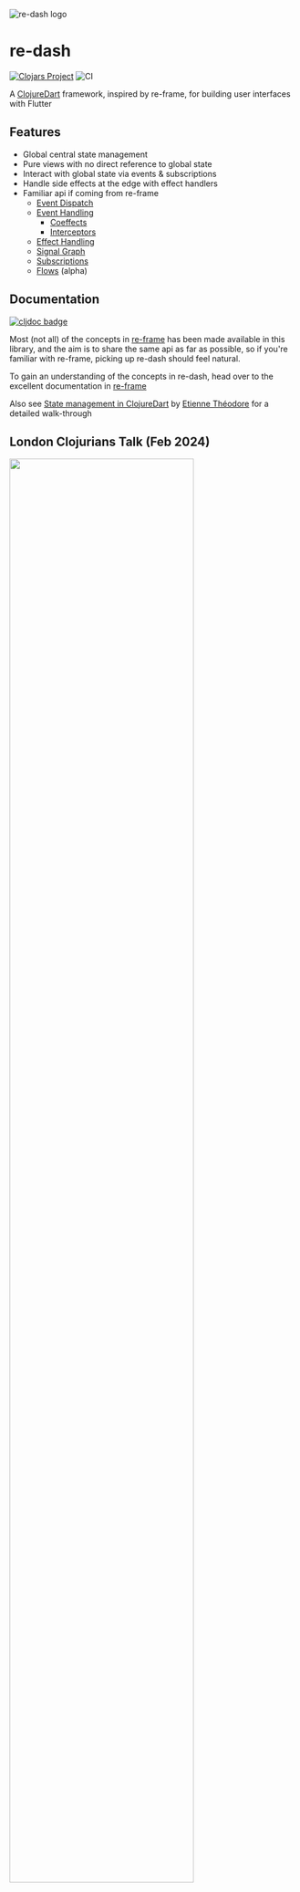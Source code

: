 ![re-dash logo](doc/images/re-dash.png)

# re-dash

[![Clojars Project](https://img.shields.io/clojars/v/net.clojars.htihospitality/re-dash.svg)](https://clojars.org/net.clojars.htihospitality/re-dash)
![CI](https://github.com/htihospitality/re-dash/workflows/CI/badge.svg)

A [ClojureDart](https://github.com/Tensegritics/ClojureDart) framework, inspired by re-frame, for building user interfaces with Flutter

## Features

* Global central state management
* Pure views with no direct reference to global state
* Interact with global state via events & subscriptions
* Handle side effects at the edge with effect handlers
* Familiar api if coming from re-frame
  * [Event Dispatch](https://day8.github.io/re-frame/a-loop/#1st-domino-event-dispatch)
  * [Event Handling](https://day8.github.io/re-frame/a-loop/#2nd-domino-event-handling)
    * [Coeffects](https://day8.github.io/re-frame/Coeffects/)
    * [Interceptors](https://day8.github.io/re-frame/Interceptors/)
  * [Effect Handling](https://day8.github.io/re-frame/a-loop/#3rd-domino-effect-handling)
  * [Signal Graph](https://day8.github.io/re-frame/a-loop/#domino-4-query)
  * [Subscriptions](https://day8.github.io/re-frame/a-loop/#domino-5-view)
  * [Flows](/doc/03-flows.md) (alpha)

## Documentation

[![cljdoc badge](https://cljdoc.org/badge/net.clojars.htihospitality/re-dash)](https://cljdoc.org/d/net.clojars.htihospitality/re-dash)

Most (not all) of the concepts in [re-frame](http://day8.github.io/re-frame/re-frame/) has been made available in this library, and the aim is to share the same api as far as possible, so if you're familiar with re-frame, picking up re-dash should feel natural.

To gain an understanding of the concepts in re-dash, head over to the excellent documentation in [re-frame](http://day8.github.io/re-frame/re-frame/)

Also see [State management in ClojureDart](https://www.etiennetheodore.com/state-management-in-clojuredart) by [Etienne Théodore](https://github.com/Kiruel) for a detailed walk-through

## London Clojurians Talk (Feb 2024)

[<img src="https://img.youtube.com/vi/4A7oK0UJe9w/maxresdefault.jpg" width="80%">](https://www.youtube.com/watch?v=4A7oK0UJe9w "London Clojurians Talk Feb 2024")

## Configuration

[![Clojars Project](https://img.shields.io/clojars/v/net.clojars.htihospitality/re-dash.svg)](https://clojars.org/net.clojars.htihospitality/re-dash)

Follow the [ClojureDart Quickstart](https://github.com/Tensegritics/ClojureDart/blob/main/doc/flutter-quick-start.md) guide to get your app up and running

Then, add the `re-dash` dependency

### deps.edn

#### from clojars

```edn
:deps {net.clojars.htihospitality/re-dash {:mvn/version "1.2.1"}}
```

#### from a commit

```edn
:deps {hti/re-dash
       {:git/url "https://github.com/htihospitality/re-dash.git"
        :sha "find the latest sha on github"}}
```

## Samples

In the `samples` folder of this repository:

| Demo | App | Description |
| ----------- | ------ | ------------ |
| [Launch](https://htihospitality.github.io/re-dash/counter/build/web/) | `counter` | Shows an example of an incrementing counter when clicked. An event is dispatched, counter incremented in app-db, and logging to console as an effect. |
| [Launch](https://htihospitality.github.io/re-dash/fetch/build/web/) | `fetch` | Shows an example of data fetching from an HTTP endpoint, using effects. A spinner indicates that an HTTP request is in flight. |
| [Launch](https://htihospitality.github.io/re-dash/signals/build/web/) | `signals` | Same as the counter sample, but showing various subscription signals: single, vector & map. This demonstrates the subscription signal graph in action. |
| [Launch](https://htihospitality.github.io/re-dash/coeffects/build/web/) | `coeffects` | Shows an example of injecting coeffects into an event handler. The current time is injected as a coeffect, incremented, and logged to the console as an effect. |
| [Launch](https://htihospitality.github.io/re-dash/local_storage/build/web/) | `local_storage` | Shows an example of how to initialize shared_preferences and inject values into event handlers using coeffects. |
| [Launch](https://htihospitality.github.io/re-dash/flow/build/web/) | `flow` | (alpha) Shows an example of using [Flows](/doc/03-flows.md) to calculate a derived result of some calculation, in addition to Flow life-cycle controls. |
| [Launch](https://htihospitality.github.io/re-dash/event_queue/build/web/) | `event_queue` | Shows an example of ordered event execution during longer processing events & effects. Logged to console. |
| [Launch](https://htihospitality.github.io/re-dash/drift/build/web/) | `drift` | Shows an example of how to use Drift as the app state back-end database instead of the default path based Map Atom. |
| N/A | `rxdb` | Shows an example of how to use RxDB as the app state back-end database instead of the default path based Map Atom (NOTE - RxDB for Flutter is [not yet production ready](https://github.com/pubkey/rxdb/tree/master/examples/flutter)) and also does not support the Web platform. |


## Quickstart

What follows is an example of the [six dominoes](http://day8.github.io/re-frame/a-loop/#six-dominoes) principle implemented with `re-dash`

The full working example is available under `samples/counter`

### 1st Domino - Event Dispatch

```clojure
(ns acme.view
  (:require ["package:flutter/material.dart" :as m]
            [acme.model :as model]
            [hti.re-dash :as rd]))

...

(m/IconButton
 .icon (m/Icon (m/Icons.add_circle_outline))
 .onPressed #(rd/dispatch [::model/count]))    ;; <== This

...
```
[More info](http://day8.github.io/re-frame/dominoes-30k/#domino-1-event-dispatch)

### 2nd Domino - Event Handling

Both `reg-event-db` and `reg-event-fx` are supported

```clojure
(ns acme.model
  (:require [hti.re-dash :as rd]))

...

(rd/reg-event-fx
   ::count
   (fn [{:keys [db]} _]
     (let [current-count ((fnil inc 0) (:current-count db))]
       {:db (assoc db :current-count current-count)
        ::log-count current-count})))

...

```
[More info](http://day8.github.io/re-frame/dominoes-30k/#domino-2-event-handling)

### 3rd Domino - Effect Handling


```clojure
(ns acme.model
  (:require [hti.re-dash :as rd]))

...

(rd/reg-fx
   ::log-count
   (fn [current-count]
     (println (str "The current-count is " current-count))))

...

```
Built-in effects: `:db` `:fx` `:dispatch` `dispatch-later` `:deregister-event-handler`

Tip: Need to fetch some data? Do it here then dispatch a new event passing the response.

[More info](http://day8.github.io/re-frame/dominoes-30k/#domino-3-effect-handling)

### 4th Domino - Query

Subscribe to derived state, internally using ClojureDart Cells (see the [Cheatsheet](https://github.com/Tensegritics/ClojureDart/blob/main/doc/ClojureDart%20Cheatsheet.pdf))

```clojure
(ns acme.view
  (:require ["package:flutter/material.dart" :as m]
            [acme.model :as model]
            [hti.re-dash :as rd]))

...

(f/widget
 :watch [current-count (rd/subscribe [::model/get-count])]  ;; <== This
 (m/Text (str current-count)))
...
```

This example assumes a subscription called `get-count` has been pre-registered in the model.

- See `samples/counter` for a full example of registering the subscription.
- See `samples/signals` for more examples of registering subscriptions using extractors and/or signals.
- Also see [re-frame subscriptions](https://day8.github.io/re-frame/subscriptions/) for a more detailed description.
- Note that the re-frame shorthand [syntactic sugar](https://day8.github.io/re-frame/subscriptions/#syntactic-sugar) is also supported.

[More Info](http://day8.github.io/re-frame/dominoes-30k/#domino-4-query)

### 5th Domino - View

Pure. No reference to global state.


```clojure
(ns acme.view
  (:require ["package:flutter/material.dart" :as m]
            [cljd.flutter :as f]
            [acme.model :as model]
            [hti.re-dash :as rd]))

(def counter
  (m/Column
   .mainAxisAlignment m/MainAxisAlignment.center
   .children
   [(f/widget
     :watch [current-count (rd/subscribe [::model/get-count])]
     (m/Text (str current-count)))
    (m/IconButton
     .icon (m/Icon (m/Icons.add_circle_outline))
     .onPressed #(rd/dispatch [::model/count]))
    (m/Text "Click me to count!")]))

```
[More info](http://day8.github.io/re-frame/dominoes-30k/#domino-5-view)

Note, this is a contrived example to illustrate usage of this library. Best practice for when state remains local to the widget (for example key presses in a text field) should be handled in a local atom for example:

```clojure
(ns acme.view
  (:require ["package:flutter/material.dart" :as m]
            [cljd.flutter :as f]
            [acme.model :as model]
            [hti.re-dash :as rd]))

(def counter
  (f/widget
   :watch [current-count (atom 0)]
   (m/Column
    .mainAxisAlignment m/MainAxisAlignment.center
    .children
    [(m/Text (str current-count))
     (m/IconButton
      .icon (m/Icon (m/Icons.add_circle_outline))
      .onPressed #(swap! current-count inc))
     (m/Text "Click me to count!")])))
```

### 6th Domino - Canvas

Done.

[More info](http://day8.github.io/re-frame/dominoes-30k/#domino-6-dom)

## Registering events, effects & subscriptions

Unfortunately, due to the Dart compiler's tree shaking of `unused` code, it incorrectly removes events, effects & subscriptions if declared at the root of a ClojureDart name space. To work around this, we need to wrap all the registrations inside a function callable from `main` so the Dart compiler sees there is a reference to the code

```clojure
(ns acme.main
  (:require ["package:flutter/material.dart" :as m]
            [cljd.flutter :as f]
            [acme.view :as view]
            [acme.model :as model]))

(defn main []
  (model/register!)                     ;; <== This
  (f/run
    (m/MaterialApp
     .title "Welcome to Flutter"
     .theme (m/ThemeData .primarySwatch m.Colors/blue))
    .home
    (m/Scaffold
     .appBar (m/AppBar
              .title (m/Text "ClojureDart with a splash of re-dash")))
    .body
    m/Center
    view/counter))
```

and in the model

```clojure
(ns acme.model
  (:require [hti.re-dash :as rd]))

(defn register!                         ;; <== This
  []

  (rd/reg-sub
   ::get-count
   (fn [db _]
     (:current-count db)))

  (rd/reg-fx
   ::log-count
   (fn [current-count]
     (println (str "The current-count is " current-count)))))
```

This does come with a drawback, as whenever we make a change in the `model` name space, _hot reload_ does not pick up the changes, so a _hot restart_ is needed instead. Note this only affect our `model` name space, _hot reload_ works fine in our _view_. Maybe there is a way to keep our event registrations from being tree shaken, if so, we'd love to hear it!

## Debugging

To debug our event handlers, we can register [interceptors](/doc/01-interceptors.md) to automatically log when events fire, and how the app state db looked before and after the event.

See: [debugging](/doc/02-debugging.md)

> NEW - Check out the [re-dash-inspector](https://github.com/htihospitality/re-dash-inspector)

## Testing

re-dash comes with some utilities to help with writing tests

### Fixtures

`hti.re-dash-testing/reset-app-db-fixture` can be used to reset / empty the app-db before and after tests

### Subscriptions

Normally subscriptions are not able to be de-referenced outside a reactive context (like within tests)

Use `hti.re-dash-testing/subscribe` instead inside your tests if you need to assert a subscription's value (only [layer 2 - extractors](https://day8.github.io/re-frame/subscriptions/#the-four-layers) currently supported)

### Events

When dispatching events from tests and you need to assert that `app-db` contains the expected updated state with a subscription, use

```
(await (dispatch-sync [:some-event-id]))
```
see the `hti.re-dash-test` namespace for example usage

## Extra Features

### reg-sub-as-cofx

Normally we wouldn't use subscriptions inside event handlers, see [more info](https://github.com/day8/re-frame/blob/master/docs/FAQs/UseASubscriptionInAnEventHandler.md) but in re-dash we have the ability to inject a subscription into an event handler as a coeffect

We do this by registering an existing subscription also as a coeffect with

```
(hti.re-dash/reg-sub-as-cofx [::existing-sub-id])
```

Now we can inject this subscription as a coeffect into an event handler

```
(rd/reg-event-fx
  ::some-event
  [(rd/inject-cofx ::existing-sub-id)]
  (fn [{db :db ::keys [existing-sub-id] :as cofx} _]
      ...))
```

## Issues and features

Please feel free to raise issues on Github or send pull requests

## Acknowledgements

* [ClojureDart](https://github.com/Tensegritics/ClojureDart) for the language
* [re-frame](https://github.com/day8/re-frame) for the inspiration for this library
* [Dash](https://docs.flutter.dev/dash) the mascot for Dart & Flutter

## Development

This section is a guide to developing this re-dash library itself

### Prerequisites

Clojure and Flutter installed and on your path

### Workflow

Fork, then clone this repository to a local folder like `~/src/re-dash`

If you don't already have a ClojureDart/re-dash project you can copy one of the sample projects to start hacking:

```bash
cp -r ~/src/re-dash/samples/counter ~/src/counter
```

Add the re-dash src folder and remove the re-dash dependency from `~/src/counter/deps.edn`

```clojure
{:paths ["src" "../re-dash/src"]
 :deps {tensegritics/clojuredart
        {:git/url "https://github.com/tensegritics/ClojureDart.git"
         :sha "some sha"}}
 :aliases {:cljd {:main-opts ["-m" "cljd.build"]}}
 :cljd/opts {:kind :flutter
             :main acme.main}}
```


Create the platform folders and run the counter app

```bash
cd ~/src/counter

flutter create .

clj -M:cljd flutter -d linux  ;; or whichever device you want to run on
```

Now any changes you make in the re-dash source code will be picked up in the running counter app when doing a hot restart with 'R' in the terminal

### Tests

re-dash tests are run like this

```bash
cd ~/src/re-dash

## first compile the test namespace

clj -M:cljd:test compile hti.re-dash-test

## run the tests

flutter test
```

## License

[MIT License](https://github.com/htihospitality/re-dash/blob/main/LICENSE)

Copyright (c) 2023 Hospitality Technology Limited

Permission is hereby granted, free of charge, to any person obtaining a copy
of this software and associated documentation files (the "Software"), to deal
in the Software without restriction, including without limitation the rights
to use, copy, modify, merge, publish, distribute, sublicense, and/or sell
copies of the Software, and to permit persons to whom the Software is
furnished to do so, subject to the following conditions:

The above copyright notice and this permission notice shall be included in all
copies or substantial portions of the Software.

THE SOFTWARE IS PROVIDED "AS IS", WITHOUT WARRANTY OF ANY KIND, EXPRESS OR
IMPLIED, INCLUDING BUT NOT LIMITED TO THE WARRANTIES OF MERCHANTABILITY,
FITNESS FOR A PARTICULAR PURPOSE AND NONINFRINGEMENT. IN NO EVENT SHALL THE
AUTHORS OR COPYRIGHT HOLDERS BE LIABLE FOR ANY CLAIM, DAMAGES OR OTHER
LIABILITY, WHETHER IN AN ACTION OF CONTRACT, TORT OR OTHERWISE, ARISING FROM,
OUT OF OR IN CONNECTION WITH THE SOFTWARE OR THE USE OR OTHER DEALINGS IN THE
SOFTWARE.
